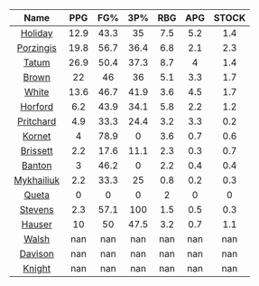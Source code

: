 |                                     Name                                     |  PPG  |  FG%  |  3P%  |  RBG  |  APG  |  STOCK  |
|:----------------------------------------------------------------------------:|:-----:|:-----:|:-----:|:-----:|:-----:|:-------:|
|      [Holiday](https://www.espn.com/nba/player/_/id/3995/jrue-holiday)       | 12.9  | 43.3  |  35   |  7.5  |  5.2  |   1.4   |
| [Porzingis](https://www.espn.com/nba/player/_/id/3102531/kristaps-porzingis) | 19.8  | 56.7  | 36.4  |  6.8  |  2.1  |   2.3   |
|      [Tatum](https://www.espn.com/nba/player/_/id/4065648/jayson-tatum)      | 26.9  | 50.4  | 37.3  |  8.7  |   4   |   1.4   |
|      [Brown](https://www.espn.com/nba/player/_/id/3917376/jaylen-brown)      |  22   |  46   |  36   |  5.1  |  3.3  |   1.7   |
|     [White](https://www.espn.com/nba/player/_/id/3078576/derrick-white)      | 13.6  | 46.7  | 41.9  |  3.6  |  4.5  |   1.7   |
|       [Horford](https://www.espn.com/nba/player/_/id/3213/al-horford)        |  6.2  | 43.9  | 34.1  |  5.8  |  2.2  |   1.2   |
|  [Pritchard](https://www.espn.com/nba/player/_/id/4066354/payton-pritchard)  |  4.9  | 33.3  | 24.4  |  3.2  |  3.3  |   0.2   |
|      [Kornet](https://www.espn.com/nba/player/_/id/3064560/luke-kornet)      |   4   | 78.9  |   0   |  3.6  |  0.7  |   0.6   |
|   [Brissett](https://www.espn.com/nba/player/_/id/4278031/oshae-brissett)    |  2.2  | 17.6  | 11.1  |  2.3  |  0.3  |   0.7   |
|     [Banton](https://www.espn.com/nba/player/_/id/4397885/dalano-banton)     |   3   | 46.2  |   0   |  2.2  |  0.4  |   0.4   |
|  [Mykhailiuk](https://www.espn.com/nba/player/_/id/3133602/svi-mykhailiuk)   |  2.2  | 33.3  |  25   |  0.8  |  0.2  |   0.3   |
|     [Queta](https://www.espn.com/nba/player/_/id/4397424/neemias-queta)      |   0   |   0   |   0   |   2   |   0   |    0    |
|    [Stevens](https://www.espn.com/nba/player/_/id/4066405/lamar-stevens)     |  2.3  | 57.1  |  100  |  1.5  |  0.5  |   0.3   |
|      [Hauser](https://www.espn.com/nba/player/_/id/4065804/sam-hauser)       |  10   |  50   | 47.5  |  3.2  |  0.7  |   1.1   |
|      [Walsh](https://www.espn.com/nba/player/_/id/4683689/jordan-walsh)      |  nan  |  nan  |  nan  |  nan  |  nan  |   nan   |
|      [Davison](https://www.espn.com/nba/player/_/id/4576085/jd-davison)      |  nan  |  nan  |  nan  |  nan  |  nan  |   nan   |
|     [Knight](https://www.espn.com/nba/player/_/id/4067325/nathan-knight)     |  nan  |  nan  |  nan  |  nan  |  nan  |   nan   |